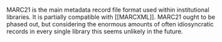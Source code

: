 MARC21 is the main metadata record file format used within institutional libraries. It is partially compatible with [[MARCXML]]. MARC21 ought to be phased out, but considering the enormous amounts of often idiosyncratic records in every single library this seems unlikely in the future.